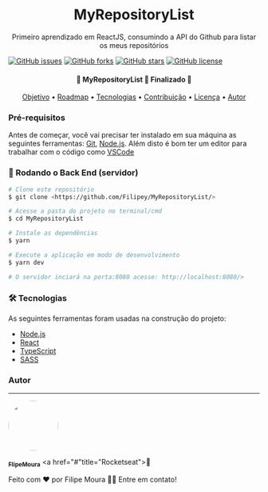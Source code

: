 <h1 align="center"> MyRepositoryList </h1>

<p align="center">Primeiro aprendizado em ReactJS, consumindo a API do Github para listar os meus repositórios </p>


<a href="https://github.com/Filipey/MyRepositoryList/issues"><img alt="GitHub issues" src="https://img.shields.io/github/issues/Filipey/MyRepositoryList"></a>
<a href="https://github.com/Filipey/MyRepositoryList/network"><img alt="GitHub forks" src="https://img.shields.io/github/forks/Filipey/MyRepositoryList"></a>
<a href="https://github.com/Filipey/MyRepositoryList/stargazers"><img alt="GitHub stars" src="https://img.shields.io/github/stars/Filipey/MyRepositoryList"></a>
<a href="https://github.com/Filipey/MyRepositoryList"><img alt="GitHub license" src="https://img.shields.io/github/license/Filipey/MyRepositoryList"></a>

<h4 align="center"> 
	🚧  MyRepositoryList 🚀 Finalizado 🚧
</h4>

<p align="center">
 <a href="#objetivo">Objetivo</a> •
 <a href="#roadmap">Roadmap</a> • 
 <a href="#tecnologias">Tecnologias</a> • 
 <a href="#contribuicao">Contribuição</a> • 
 <a href="#licenc-a">Licença</a> • 
 <a href="#autor">Autor</a>
</p>

### Pré-requisitos

Antes de começar, você vai precisar ter instalado em sua máquina as seguintes ferramentas:
[Git](https://git-scm.com), [Node.js](https://nodejs.org/en/). 
Além disto é bom ter um editor para trabalhar com o código como [VSCode](https://code.visualstudio.com/)

### 🎲 Rodando o Back End (servidor)

```bash
# Clone este repositório
$ git clone <https://github.com/Filipey/MyRepositoryList/>

# Acesse a pasta do projeto no terminal/cmd
$ cd MyRepositoryList

# Instale as dependências
$ yarn

# Execute a aplicação em modo de desenvolvimento
$ yarn dev

# O servidor inciará na porta:8080 acesse: http://localhost:8080/>
```

### 🛠 Tecnologias

As seguintes ferramentas foram usadas na construção do projeto:

- [Node.js](https://nodejs.org/en/)
- [React](https://pt-br.reactjs.org/)
- [TypeScript](https://www.typescriptlang.org/)
- [SASS](https://sass-lang.com/documentation)

### Autor
---

<a href="https://github.com/Filipey">
 <img style="border-radius: 50%;" src="https://avatars3.githubusercontent.com/u/380327?s=460&u=61b426b901b8fe02e12019b1fdb67bf0072d4f00&v=4" width="100px;" alt=""/>
 <br />
  
 <sub><b> FlipeMoura</b></sub></a> <a href="#"title="Rocketseat">🚀</a>


Feito com ❤️ por Filipe Moura 👋🏽 Entre em contato!

